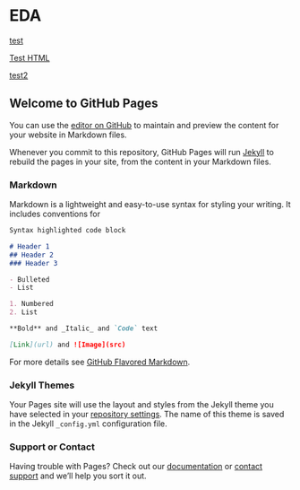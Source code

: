 # EDA  

[test](https://github.com/Sz-Tim/5_citsci/blob/main/docs/00_eda-2-CORINE-VD.html)

<a href="00_eda-2-CORINE-VD.html" title="test html">Test HTML</a>

[test2](00_eda-2-CORINE-VD.html)





## Welcome to GitHub Pages

You can use the [editor on GitHub](https://github.com/Sz-Tim/5_citsci/edit/main/docs/index.md) to maintain and preview the content for your website in Markdown files.

Whenever you commit to this repository, GitHub Pages will run [Jekyll](https://jekyllrb.com/) to rebuild the pages in your site, from the content in your Markdown files.

### Markdown

Markdown is a lightweight and easy-to-use syntax for styling your writing. It includes conventions for

```markdown
Syntax highlighted code block

# Header 1
## Header 2
### Header 3

- Bulleted
- List

1. Numbered
2. List

**Bold** and _Italic_ and `Code` text

[Link](url) and ![Image](src)
```

For more details see [GitHub Flavored Markdown](https://guides.github.com/features/mastering-markdown/).

### Jekyll Themes

Your Pages site will use the layout and styles from the Jekyll theme you have selected in your [repository settings](https://github.com/Sz-Tim/5_citsci/settings). The name of this theme is saved in the Jekyll `_config.yml` configuration file.

### Support or Contact

Having trouble with Pages? Check out our [documentation](https://docs.github.com/categories/github-pages-basics/) or [contact support](https://support.github.com/contact) and we’ll help you sort it out.
